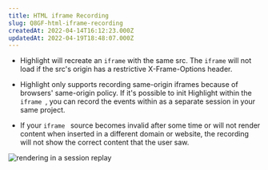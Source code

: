 ```yaml
---
title: HTML iframe Recording
slug: Q8GF-html-iframe-recording
createdAt: 2022-04-14T16:12:23.000Z
updatedAt: 2022-04-19T18:48:07.000Z
---
```


*   Highlight will recreate an `iframe` with the same src. The `iframe` will not load if the src's origin has a restrictive X-Frame-Options header.

*   Highlight only supports recording same-origin iframes because of browsers' same-origin policy. If it's possible to init Highlight within the&#x20;
    `iframe
    `, you can record the events within as a separate session in your same project.


*   If your&#x20;
    `iframe
    ` source becomes invalid after some time or will not render content when inserted in a different domain or website, the recording will not show the correct content that the user saw.


![<iframe> rendering in a session replay](https://archbee-image-uploads.s3.amazonaws.com/XPwQFz8tul7ogqGkmtA0y/UP4LVunHyPBCzRukQwoh4_image.png)

